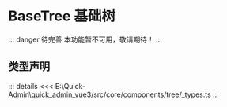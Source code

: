 # BaseTree 基础树  <Badge class="title-badge" type="danger" text="wait" />

::: danger 待完善
本功能暂不可用，敬请期待！
:::



## 类型声明

::: details
<<< E:\Quick-Admin\quick_admin_vue3/src/core/components/tree/_types.ts
:::  
